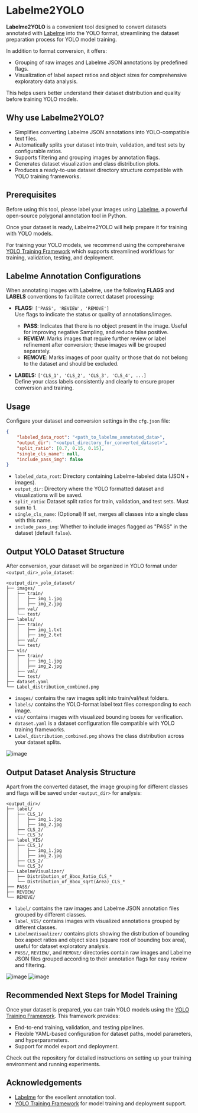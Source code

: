 # Labelme2YOLO

**Labelme2YOLO** is a convenient tool designed to convert datasets annotated with [Labelme](https://github.com/wkentaro/labelme) into the YOLO format, streamlining the dataset preparation process for YOLO model training. 

In addition to format conversion, it offers:

- Grouping of raw images and Labelme JSON annotations by predefined flags.
- Visualization of label aspect ratios and object sizes for comprehensive exploratory data analysis. 

This helps users better understand their dataset distribution and quality before training YOLO models.

## Why use Labelme2YOLO?

- Simplifies converting Labelme JSON annotations into YOLO-compatible text files.
- Automatically splits your dataset into train, validation, and test sets by configurable ratios.
- Supports filtering and grouping images by annotation flags.
- Generates dataset visualization and class distribution plots.
- Produces a ready-to-use dataset directory structure compatible with YOLO training frameworks.

## Prerequisites

Before using this tool, please label your images using [Labelme](https://github.com/wkentaro/labelme), a powerful open-source polygonal annotation tool in Python.

Once your dataset is ready, Labelme2YOLO will help prepare it for training with YOLO models.

For training your YOLO models, we recommend using the comprehensive [YOLO Training Framework](https://github.com/csyeungad/YOLO-Training-Framework) which supports streamlined workflows for training, validation, testing, and deployment.

## Labelme Annotation Configurations

When annotating images with Labelme, use the following **FLAGS** and **LABELS** conventions to facilitate correct dataset processing:

- **FLAGS:** `['PASS', 'REVIEW', 'REMOVE']`  
  Use flags to indicate the status or quality of annotations/images.
  - **PASS**: Indicates that there is no object present in the image. Useful for improving negative Sampling, and reduce false positive.
  - **REVIEW**: Marks images that require further review or label refinement after conversion; these images will be grouped separately.
  - **REMOVE**: Marks images of poor quality or those that do not belong to the dataset and should be excluded.

- **LABELS:** `['CLS_1', 'CLS_2', 'CLS_3', 'CLS_4', ...]`  
  Define your class labels consistently and clearly to ensure proper conversion and training.

## Usage

Configure your dataset and conversion settings in the `cfg.json` file:

```json
{
    "labeled_data_root": "<path_to_labelme_annotated_data>",
    "output_dir": "<output_directory_for_converted_dataset>",
    "split_ratio": [0.7, 0.15, 0.15],
    "single_cls_name": null,
    "include_pass_img": false
}
```

- `labeled_data_root`: Directory containing Labelme-labeled data (JSON + images).
- `output_dir`: Directory where the YOLO formatted dataset and visualizations will be saved.
- `split_ratio`: Dataset split ratios for train, validation, and test sets. Must sum to 1.
- `single_cls_name`: (Optional) If set, merges all classes into a single class with this name.
- `include_pass_img`: Whether to include images flagged as "PASS" in the dataset (default `false`).

## Output YOLO Dataset Structure

After conversion, your dataset will be organized in YOLO format under `<output_dir>_yolo_dataset`:

```
<output_dir>_yolo_dataset/
├── images/
│   ├── train/
│   │   ├── img_1.jpg
│   │   ├── img_2.jpg
│   ├── val/
│   └── test/
├── labels/
│   ├── train/
│   │   ├── img_1.txt
│   │   ├── img_2.txt
│   ├── val/
│   └── test/
├── vis/
│   ├── train/
│   │   ├── img_1.jpg
│   │   ├── img_2.jpg
│   ├── val/
│   └── test/
├── dataset.yaml
└── Label_distribution_combined.png
```

- `images/` contains the raw images split into train/val/test folders.
- `labels/` contains the YOLO-format label text files corresponding to each image.
- `vis/` contains images with visualized bounding boxes for verification.
- `dataset.yaml` is a dataset configuration file compatible with YOLO training frameworks.
- `Label_distribution_combined.png` shows the class distribution across your dataset splits.

![image](https://github.com/user-attachments/assets/583c6ba4-d4a2-41c2-bc02-740bbcbeaa3c)

## Output Dataset Analysis Structure

Apart from the converted dataset, the image grouping for different classes and flags will be saved under `<output_dir>` for analysis:

```
<output_dir>/
├── label/
│   ├── CLS_1/
│   │   ├── img_1.jpg
│   │   ├── img_2.jpg
│   ├── CLS_2/
│   └── CLS_3/
├── label_VIS/
│   ├── CLS_1/
│   │   ├── img_1.jpg
│   │   ├── img_2.jpg
│   ├── CLS_2/
│   └── CLS_3/
├── LabelmeVisualizer/
│   ├── Distribution_of_Bbox_Ratio_CLS_*
│   └── Distribution_of_Bbox_sqrt(Area)_CLS_*
├── PASS/
├── REVIEW/
└── REMOVE/
```

- `label/` contains the raw images and Labelme JSON annotation files grouped by different classes.
- `label_VIS/` contains images with visualized annotations grouped by different classes.
- `LabelmeVisualizer/` contains plots showing the distribution of bounding box aspect ratios and object sizes (square root of bounding box area), useful for dataset exploratory analysis.
- `PASS/`, `REVIEW/`, and `REMOVE/` directories contain raw images and Labelme JSON files grouped according to their annotation flags for easy review and filtering.

![image](https://github.com/user-attachments/assets/aba3d489-7fff-4b9c-bdd5-d8fe500e1843)
![image](https://github.com/user-attachments/assets/248d9ea6-b603-4737-b974-6a8c5c1a040b)

## Recommended Next Steps for Model Training

Once your dataset is prepared, you can train YOLO models using the [YOLO Training Framework](https://github.com/csyeungad/YOLO-Training-Framework). This framework provides:

- End-to-end training, validation, and testing pipelines.
- Flexible YAML-based configuration for dataset paths, model parameters, and hyperparameters.
- Support for model export and deployment.

Check out the repository for detailed instructions on setting up your training environment and running experiments.

## Acknowledgements

- [Labelme](https://github.com/wkentaro/labelme) for the excellent annotation tool.
- [YOLO Training Framework](https://github.com/csyeungad/YOLO-Training-Framework) for model training and deployment support.
